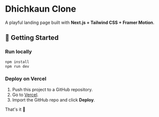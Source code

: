 # Dhichkaun Clone

A playful landing page built with **Next.js + Tailwind CSS + Framer Motion**.

## 🚀 Getting Started

### Run locally
```bash
npm install
npm run dev
```

### Deploy on Vercel
1. Push this project to a GitHub repository.
2. Go to [Vercel](https://vercel.com).
3. Import the GitHub repo and click **Deploy**.

That's it 🎉
